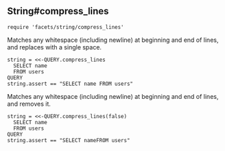 ## String#compress_lines

    require 'facets/string/compress_lines'

Matches any whitespace (including newline) at beginning and end of lines,
and replaces with a single space.

    string = <<-QUERY.compress_lines
      SELECT name
      FROM users
    QUERY
    string.assert == "SELECT name FROM users"

Matches any whitespace (including newline) at beginning and end of lines,
and removes it.

    string = <<-QUERY.compress_lines(false)
      SELECT name
      FROM users
    QUERY
    string.assert == "SELECT nameFROM users"

